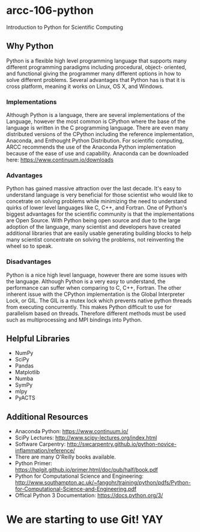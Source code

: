 # arcc-106-python
Introduction to Python for Scientific Computing

## Why Python
Python is a flexible high level programming language that supports
many different programming paradigms including procedural, object-
oriented, and functional giving the programmer many different options
in how to solve different problems. Several advantages that Python
has is that it is cross platform, meaning it works on Linux, OS X,
and Windows. 

### Implementations
Although Python is a language, there are several implementations
of the Language, however the most common is CPython where the base
of the language is written in the C programming language. There are
even many distributed versions of the CPython including the reference
implementation, Anaconda, and Enthought Python Distribution. For
scientific computing, ARCC recommends the use of the Anaconda Python
implementation because of the ease of use and capability. Anaconda
can be downloaded here: https://www.continuum.io/downloads

### Advantages
Python has gained massive attraction over the last decade. It's
easy to understand language is very beneficial for those scientist
who would like to concetrate on solving problems while minimizing
the need to understand quirks of lower level languages like C, C++,
and Fortran. One of Python's biggest advantages for the scientific 
community is that the implementations are Open Source. With Python
being open source and due to the large adoption of the language, many
scientist and developers have created additional libraries that are
easily usable generating building blocks to help many scientist
concentrate on solving the problems, not reinventing the wheel
so to speak.

### Disadvantages
Python is a nice high level language, however there are some issues
with the language. Although Python is a very easy to understand, the
performance can suffer when comparing to C, C++, Fortran. The other
inherent issue with the CPython implementation is the Global Interpreter
Lock, or GIL. The GIL is a mutex lock which prevents native python
threads from executing concurrently. This makes Python difficult 
to use for parallelism based on threads. Therefore different methods
must be used such as multiprocessing and MPI bindings into Python.

## Helpful Libraries
-    NumPy
-    SciPy
-    Pandas
-    Matplotlib
-    Numba
-    SymPy
-    mlpy
-    PyACTS

## Additional Resources
-    Anaconda Python: https://www.continuum.io/
-    SciPy Lectures: http://www.scipy-lectures.org/index.html
-    Software Carpentry: http://swcarpentry.github.io/python-novice-inflammation/reference/
-    There are many O'Reilly books available.
-    Python Primer: https://hplgit.github.io/primer.html/doc/pub/half/book.pdf
-    Python for Computational Science and Engineering: http://www.southampton.ac.uk/~fangohr/training/python/pdfs/Python-for-Computational-Science-and-Engineering.pdf
-    Offical Python 3 Documentation: https://docs.python.org/3/ 


# We are starting to use Git! YAY
